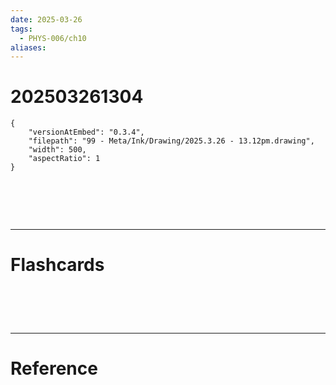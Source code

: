 ```yaml
---
date: 2025-03-26
tags:
  - PHYS-006/ch10
aliases:
---
```

# 202503261304

```handdrawn-ink
{
	"versionAtEmbed": "0.3.4",
	"filepath": "99 - Meta/Ink/Drawing/2025.3.26 - 13.12pm.drawing",
	"width": 500,
	"aspectRatio": 1
}
```



# ‌
---
# Flashcards


# ‌
---
# Reference
